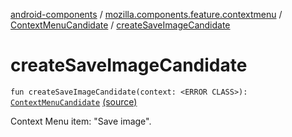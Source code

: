 [android-components](../../index.md) / [mozilla.components.feature.contextmenu](../index.md) / [ContextMenuCandidate](index.md) / [createSaveImageCandidate](./create-save-image-candidate.md)

# createSaveImageCandidate

`fun createSaveImageCandidate(context: <ERROR CLASS>): `[`ContextMenuCandidate`](index.md) [(source)](https://github.com/mozilla-mobile/android-components/blob/master/components/feature/contextmenu/src/main/java/mozilla/components/feature/contextmenu/ContextMenuCandidate.kt#L145)

Context Menu item: "Save image".

